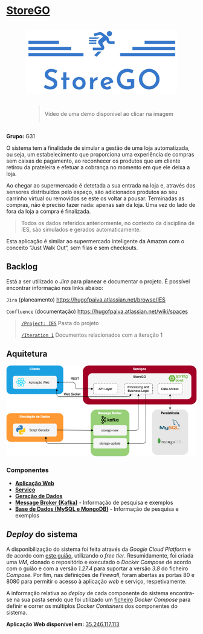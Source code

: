 # [StoreGO](http://35.246.117.113)

<div style="display: flex; flex-direction: column; justify-content:center; align-items:center">

[![Watch the demo](./reports/images/logo_transparent_resized.png)](https://youtu.be/6S7CLQYnE50)

> Vídeo de uma demo disponível ao clicar na imagem
</div>

**Grupo:** G31

O sistema tem a finalidade de simular a gestão de uma loja automatizada, ou seja, um estabelecimento que proporciona uma experiência de compras sem caixas de pagamento, ao reconhecer os produtos que um cliente retirou da prateleira e efetuar a cobrança no momento em que ele deixa a loja.

Ao chegar ao supermercado é detetada a sua entrada na loja e, através dos sensores distribuídos pelo espaço, são adicionados produtos ao seu carrinho virtual ou removidos se este os voltar a pousar. Terminadas as compras, não é preciso fazer nada: apenas sair da loja. Uma vez do lado de fora da loja a compra é finalizada.

> Todos os dados referidos anteriormente, no contexto da disciplina de IES, são simulados e gerados automaticamente.

Esta aplicação é similar ao supermercado inteligente da Amazon com o conceito “Just Walk Out“, sem filas e sem ​checkouts​.


## Backlog 
Está a ser utilizado o _Jira_ para planear e documentar o projeto. É possível encontrar informação nos links abaixo:

`Jira` (planeamento) https://hugofpaiva.atlassian.net/browse/IES

`Confluence` (documentação) https://hugofpaiva.atlassian.net/wiki/spaces

> [`/Project: IES`](https://hugofpaiva.atlassian.net/wiki/spaces/IES) Pasta do projeto
>
> [`/Iteration 1`](https://hugofpaiva.atlassian.net/wiki/spaces/I1/overview) Documentos relacionados com a iteração 1 

## Aquitetura

![architecture](./reports/images/architecture.png)

### Componentes

- [**Aplicação Web**](./projreact)
- [**Serviço**](./projservice)
- [**Geração de Dados**](./projDataGeneration)
- [**Message Broker (Kafka)**](./projKafkaBroker) - Informação de pesquisa e exemplos
- [**Base de Dados (MySQL e MongoDB)**](./projDB) - Informação de pesquisa e exemplos

## _Deploy_ do sistema

A disponibilização do sistema foi feita através da _Google Cloud Platform_ e de acordo com [este guião](https://cloud.google.com/community/tutorials/docker-compose-on-container-optimized-os), utilizando o _free tier_. Resumidamente, foi criada uma _VM_, clonado o repositório e executado o _Docker Compose_ de acordo com o guião e com a versão _1.27.4_ para suportar a versão _3.8_ do ficheiro _Compose_. Por fim, nas definições de _Firewall_, foram abertas as portas 80 e 8080 para permitir o acesso à aplicação _web_ e serviço, respetivamente.

A informação relativa ao _deploy_ de cada componente do sistema encontra-se na sua pasta sendo que foi utilizado um [ficheiro](./docker-compose.yml) _Docker Compose_ para definir e correr os múltiplos _Docker Containers_ dos componentes do sistema.

**Aplicação Web disponível em:** [35.246.117.113](http://35.246.117.113)
